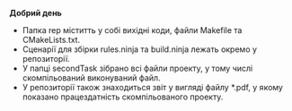 **Добрий день**<br>
  - Папка rep міститть у собі вихідні коди, файли Makefile та CMakeLists.txt.<br>
  - Сценарії для збірки rules.ninja та build.ninjа лежать окремо у репозиторії.<br>
  - У папці secondTask зібрано всі файли проекту, у тому числі скомпільований виконуваний файл.<br>
  - У репозиторії також знаходиться звіт у вигляді файлу *.pdf, у якому показано працездатність скомпільованого проекту.<br>
